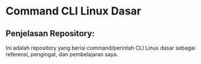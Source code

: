 # Command CLI Linux Dasar
## Penjelasan Repository:
Ini adalah repository yang berisi command/perintah CLI Linux dasar sebagai referensi, pengingat, dan pembelajaran saya.
